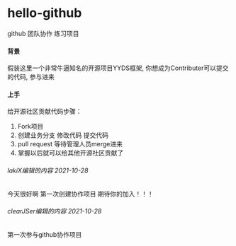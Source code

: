 # hello-github
github 团队协作 练习项目 

#### 背景

假装这里一个非常牛逼知名的开源项目YYDS框架, 你想成为Contributer可以提交的代码, 参与进来

#### 上手

给开源社区贡献代码步骤：
1. Fork项目
2. 创建业务分支  修改代码   提交代码
3. pull request 等待管理人员merge进来
4. 掌握以后就可以给其他开源社区贡献了



###### lakiX编辑的内容 2021-10-28
今天很好啊 第一次创建协作项目 期待你的加入！！！

###### clearJSer编辑的内容 2021-10-28
第一次参与github协作项目 